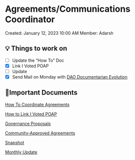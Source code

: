# Agreements/Communications Coordinator

Created: January 12, 2023 10:00 AM
Member: Adarsh

## 💡 Things to work on

- [ ]  Update the “How To” Doc
- [x]  Link I Voted POAP
- [ ]  Update
- [x]  Send Mail on Monday with [DAO Documentarian Evolution](../Design%20Documents%20&%20Braindumps%2096c62424d0454ec2bd5170ad5dce5dae/DAO%20Documentarian%20Evolution%20462fa552ff5445868f69fa3f7dbda0d5.md)

## 📃Important Documents

[How To Coordinate Agreements](Agreements%20Communications%20Coordinator%20eba3cdfceb4744ad8e0609810f080e2b/How%20To%20Coordinate%20Agreements%2042dec2b23cce4d5685d0e10a7885902b.md)

[How to Link I Voted POAP](Agreements%20Communications%20Coordinator%20eba3cdfceb4744ad8e0609810f080e2b/How%20To%20Coordinate%20Agreements%2042dec2b23cce4d5685d0e10a7885902b/How%20to%20Link%20I%20Voted%20POAP%20569720dbeb1b45f3a4972264b199db0c.md) 

[](../Design%20Documents%20&%20Braindumps%2096c62424d0454ec2bd5170ad5dce5dae.md) 

[Governance Proposals](../Governance%20Proposals%205d412cf3fc7743baaa779bd95bf06dc5.md)

[Community-Approved Agreements](../Community-Approved%20Agreements%208a69d0fe98644312a618f9f7dbd985a2.md) 

[Snapshot](https://snapshot.org/#/thedreamdao.eth)

[Monthly Update](Agreements%20Communications%20Coordinator%20eba3cdfceb4744ad8e0609810f080e2b/Monthly%20Update%20294a31a3ea474753a01659d94a4ade39.csv)